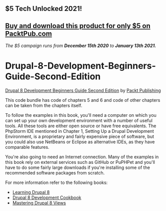 ## $5 Tech Unlocked 2021!
[Buy and download this product for only $5 on PacktPub.com](https://www.packtpub.com/)
-----
*The $5 campaign         runs from __December 15th 2020__ to __January 13th 2021.__*

# Drupal-8-Development-Beginners-Guide-Second-Edition
[Drupal 8 Development Beginners Guide Second Edition](https://www.packtpub.com/web-development/drupal-8-development-beginners-guide-second-edition?utm_source=GitHub&utm_medium=repository&utm_campaign=9781785284885) by [Packt Publishing](https://www.packtpub.com/)

This code bundle has code of chapters 5 and 6 and code of other chapters can be taken from the chapters itself.

To follow the examples in this book, you'll need a computer on which you can set up your own development environment with a number of useful tools. All these tools are either open source or have free equivalents. The PhpStorm IDE mentioned in Chapter 1, Setting Up a Drupal Development Environment, is a proprietary and fairly expensive piece of software, but you could also use NetBeans or Eclipse as alternative IDEs, as they have comparable features. 

You're also going to need an Internet connection. Many of the examples in this book rely on external services such as GitHub or PuPHPet and you'll have to do some fairly large downloads if you're installing some of the recommended software packages from scratch.

For more information refer to the following books:
* [Learning Drupal 8](https://www.packtpub.com/web-development/learning-drupal-8?utm_source=GitHub&utm_medium=repository&utm_campaign=9781782168751)
* [Drupal 8 Development Cookbook](https://www.packtpub.com/web-development/drupal-8-development-cookbook?utm_source=GitHub&utm_medium=repository&utm_campaign=9781785881473)
* [Mastering Drupal 8 Views](https://www.packtpub.com/web-development/mastering-drupal-8-views?utm_source=GitHub&utm_medium=repository&utm_campaign=9781785886966)
